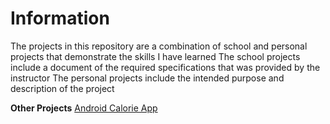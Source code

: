# Information
The projects in this repository are a combination of school and personal projects that demonstrate the skills I have learned
The school projects include a document of the required specifications that was provided by the instructor
The personal projects include the intended purpose and description of the project

**Other Projects**
[Android Calorie App](https://github.com/caleon0306/CalorieCounterAndroidApp)
